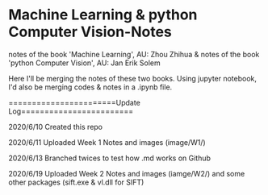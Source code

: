 # Machine Learning & python Computer Vision-Notes
notes of the book 'Machine Learning', AU: Zhou Zhihua
& notes of the book 'python Computer Vision', AU: Jan Erik Solem

Here I'll be merging the notes of these two books. Using jupyter notebook, I'd also be merging codes & notes in a .ipynb file.

=======================Update Log========================

2020/6/10 Created this repo

2020/6/11 Uploaded Week 1 Notes and images (image/W1/)

2020/6/13 Branched twices to test how .md works on Github

2020/6/19 Uploaded Week 2 Notes and images (iamge/W2/) and some other packages (sift.exe & vl.dll for SIFT)
